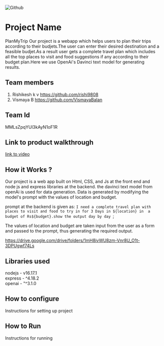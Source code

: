 ![Github](https://user-images.githubusercontent.com/64391274/211215734-bbc57b92-9a71-496d-873e-3eedc7523916.png)


# Project Name
 PlanMyTrip
 Our project is a webapp which helps users to plan their trips according to their budjets.The user can enter their desired destination and a feasible budjet.As a result user gets a complete travel plan which includes all the top places to visit and food suggestions if any according to their budget plan.Here we use OpenAi's Davinci text model for generating results.

## Team members
1. Rishikesh k v     https://github.com/rishi9808
2. Vismaya B         https://github.com/VismayaBalan
## Team Id
MMLsZpqYUl3kAyN1oF1R
## Link to product walkthrough
[link to video](https://drive.google.com/drive/folders/1mH8ivWU8zm-Vnr8U_O1t-3DPUgwf74Ls )
## How it Works ?
Our project is a web app built on Html, CSS, and Js at the front end and node js and express libraries at the backend. the davinci text model from openAi is used for data generation. Data is generated by modifying the model's prompt with the values of location and budget.

prompt at the backend is given as: 
   `I need a complete travel plan with places to visit and food to try in for 3 Days in ${location} in  a budget of Rs${budget}.show the output day by day `;

The values of location and budget are taken input from the user as a form and passed to the prompt, thus generating the required output.

https://drive.google.com/drive/folders/1mH8ivWU8zm-Vnr8U_O1t-3DPUgwf74Ls 

## Libraries used
nodejs - v16.17.1 <br />
express - ^4.18.2 <br />
openai - "^3.1.0 

## How to configure
Instructions for setting up project
## How to Run
Instructions for running
